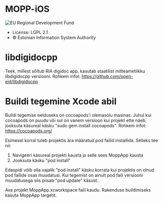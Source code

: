 # MOPP-iOS

![EU Regional Development Fund](doc/images/EL_Regionaalarengu_Fond_horisontaalne-vaike.jpg)

* License: LGPL 2.1
* &copy; Estonian Information System Authority

# libdigidocpp
Teek, millest sõltub RIA digidoc app, kasutab staatilist mitteametlikku libdigidocpp versiooni.
Rohkem infot: https://github.com/open-eid/libdigidocpp


# Buildi tegemine Xcode abil
Buildi tegemise eelduseks on cocoapods'i olemasolu masinas. Juhul kui cocoapods on puudu või sul on vanem versioon kui projekt ette näeb, jooksuta käsureal käsku "sudo gem install cocoapods". Rohkem infot: https://cocoapods.org/

Esimesel korral tuleb projektis ära määratud pod failid installida. Selleks tee nii:
 1. Navigeeri käsureal projekti kausta ja selle sees MoppApp kausta
 2. Jooksuta käsku "pod install"

Edaspidi võib olla vajalik "pod install" käsku korrata kui projektis on olnud pod failide osas muudatusi. Kui tegemist on ainult pod faili versiooni muudatusega siis piisab "pod update" käsust.

Ava projekt MoppApp.xcworkspace faili kaudu. Rakenduse buildimiseks kasuta MoppApp targetit.
